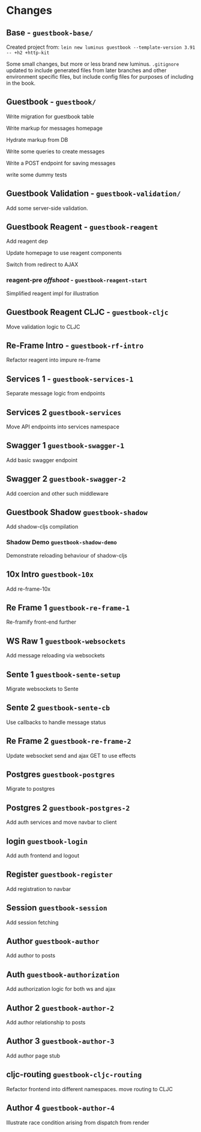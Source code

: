 # Changes

## Base - `guestbook-base/`

Created project from:
`lein new luminus guestbook --template-version 3.91 -- +h2 +http-kit`

Some small changes, but more or less brand new luminus.
`.gitignore` updated to include generated files from later branches and other environment specific files, but include config files for purposes of including in the book.

## Guestbook - `guestbook/`

Write migration for guestbook table

Write markup for messages homepage

Hydrate markup from DB

Write some queries to create messages

Write a POST endpoint for saving messages

write some dummy tests

## Guestbook Validation - `guestbook-validation/`

Add some server-side validation.

## Guestbook Reagent - `guestbook-reagent`

Add reagent dep

Update homepage to use reagent components

Switch from redirect to AJAX

### reagent-pre *offshoot* - `guestbook-reagent-start`

Simplified reagent impl for illustration

## Guestbook Reagent CLJC - `guestbook-cljc`

Move validation logic to CLJC

## Re-Frame Intro - `guestbook-rf-intro`

Refactor reagent into impure re-frame

## Services 1 - `guestbook-services-1`

Separate message logic from endpoints

## Services 2 `guestbook-services`

Move API endpoints into services namespace

## Swagger 1 `guestbook-swagger-1`

Add basic swagger endpoint

## Swagger 2 `guestbook-swagger-2`

Add coercion and other such middleware

## Guestbook Shadow `guestbook-shadow`

Add shadow-cljs compilation

### Shadow Demo `guestbook-shadow-demo`

Demonstrate reloading behaviour of shadow-cljs

## 10x Intro `guestbook-10x`

Add re-frame-10x

## Re Frame 1 `guestbook-re-frame-1`

Re-framify front-end further

## WS Raw 1 `guestbook-websockets`

Add message reloading via websockets

## Sente 1 `guestbook-sente-setup`

Migrate websockets to Sente

## Sente 2 `guestbook-sente-cb`

Use callbacks to handle message status

## Re Frame 2 `guestbook-re-frame-2`

Update websocket send and ajax GET to use effects

## Postgres `guestbook-postgres`

Migrate to postgres

## Postgres 2 `guestbook-postgres-2`

Add auth services and move navbar to client

## login `guestbook-login`

Add auth frontend and logout

## Register `guestbook-register`

Add registration to navbar

## Session `guestbook-session`

Add session fetching

## Author `guestbook-author`

Add author to posts

## Auth `guestbook-authorization`

Add authorization logic for both ws and ajax

## Author 2 `guestbook-author-2`

Add author relationship to posts

## Author 3 `guestbook-author-3`

Add author page stub

## cljc-routing `guestbook-cljc-routing`

Refactor frontend into different namespaces. move routing to CLJC

## Author 4 `guestbook-author-4`

Illustrate race condition arising from dispatch from render
